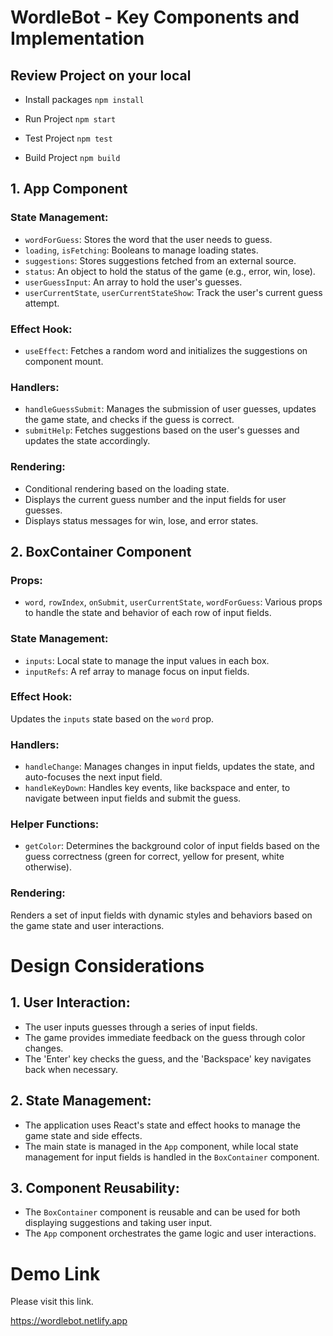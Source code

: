 # WordleBot - Key Components and Implementation

## Review Project on your local
- Install packages
`npm install`

- Run Project
`npm start`

- Test Project
`npm test`

- Build Project
`npm build`

## 1. App Component

### State Management:

- `wordForGuess`: Stores the word that the user needs to guess.
- `loading`, `isFetching`: Booleans to manage loading states.
- `suggestions`: Stores suggestions fetched from an external source.
- `status`: An object to hold the status of the game (e.g., error, win, lose).
- `userGuessInput`: An array to hold the user's guesses.
- `userCurrentState`, `userCurrentStateShow`: Track the user's current guess attempt.

### Effect Hook:

- `useEffect`: Fetches a random word and initializes the suggestions on component mount.

### Handlers:

- `handleGuessSubmit`: Manages the submission of user guesses, updates the game state, and checks if the guess is correct.
- `submitHelp`: Fetches suggestions based on the user's guesses and updates the state accordingly.

### Rendering:

- Conditional rendering based on the loading state.
- Displays the current guess number and the input fields for user guesses.
- Displays status messages for win, lose, and error states.

## 2. BoxContainer Component

### Props:

- `word`, `rowIndex`, `onSubmit`, `userCurrentState`, `wordForGuess`: Various props to handle the state and behavior of each row of input fields.

### State Management:

- `inputs`: Local state to manage the input values in each box.
- `inputRefs`: A ref array to manage focus on input fields.

### Effect Hook:

Updates the `inputs` state based on the `word` prop.

### Handlers:

- `handleChange`: Manages changes in input fields, updates the state, and auto-focuses the next input field.
- `handleKeyDown`: Handles key events, like backspace and enter, to navigate between input fields and submit the guess.

### Helper Functions:

- `getColor`: Determines the background color of input fields based on the guess correctness (green for correct, yellow for present, white otherwise).

### Rendering:

Renders a set of input fields with dynamic styles and behaviors based on the game state and user interactions.

# Design Considerations

## 1. User Interaction:

- The user inputs guesses through a series of input fields.
- The game provides immediate feedback on the guess through color changes.
- The 'Enter' key checks the guess, and the 'Backspace' key navigates back when necessary.

## 2. State Management:

- The application uses React's state and effect hooks to manage the game state and side effects.
- The main state is managed in the `App` component, while local state management for input fields is handled in the `BoxContainer` component.

## 3. Component Reusability:

- The `BoxContainer` component is reusable and can be used for both displaying suggestions and taking user input.
- The `App` component orchestrates the game logic and user interactions.

# Demo Link
Please visit this link.

https://wordlebot.netlify.app 

